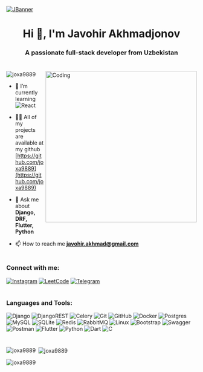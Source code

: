 [![JBanner](https://t3.ftcdn.net/jpg/05/91/97/64/360_F_591976463_KMZyV6obpsrN2bJJJkYW0bzoH2XxLTlA.jpg)](https://github.com/joxa9889)
<h1 align="center">Hi 👋, I'm Javohir Akhmadjonov</h1>
<h3 align="center">A passionate full-stack developer from Uzbekistan</h3>

<h1></h1>

<div>
  <img align="right" alt="Coding" width="400" src="https://i.pinimg.com/564x/95/39/0b/95390bb2eaac3d60bd4eb5f0bcf5c2b9.jpg">

  <p align="left"> <img src="https://komarev.com/ghpvc/?username=joxa9889&label=Profile%20views&color=0e75b6&style=flat" alt="joxa9889" /> </p>
  
  - 🌱 I’m currently learning ![React](https://img.shields.io/badge/React-61DAFB?logo=react&logoColor=white&style=for-the-badge)
  
  - 👨‍💻 All of my projects are available at my github [https://github.com/joxa9889](https://github.com/joxa9889)
  
  - 💬 Ask me about **Django, DRF, Flutter, Python**
  
  - 📫 How to reach me **javohir.akhmad@gmail.com**
</div>

<h1></h1>

<h3 align="left">Connect with me:</h3>

<a href="https://instagram.com/jovohir.jr" target="blank">![Instagram](https://img.shields.io/badge/Instagram-%23E4405F.svg?style=for-the-badge&logo=Instagram&logoColor=white)</a> <a href="https://www.leetcode.com/joxa2008" target="blank">![LeetCode](https://img.shields.io/badge/LeetCode-000000?style=for-the-badge&logo=LeetCode&logoColor=#d16c06)</a>
<a href="https://t.me/joxa1010">![Telegram](https://img.shields.io/badge/Telegram-2CA5E0?style=for-the-badge&logo=telegram&logoColor=white)</a>
<h1></h1>

<h3 align="left">Languages and Tools:</h3>


![Django](https://img.shields.io/badge/django-%23092E20.svg?style=for-the-badge&logo=django&logoColor=white)
![DjangoREST](https://img.shields.io/badge/DJANGO-REST-ff1709?style=for-the-badge&logo=django&logoColor=white&color=ff1709&labelColor=gray)
![Celery](https://img.shields.io/badge/celery-%23a9cc54.svg?style=for-the-badge&logo=celery&logoColor=ddf4a4)
![Git](https://img.shields.io/badge/git-%23F05033.svg?style=for-the-badge&logo=git&logoColor=white)
![GitHub](https://img.shields.io/badge/github-%23121011.svg?style=for-the-badge&logo=github&logoColor=white)
![Docker](https://img.shields.io/badge/docker-%230db7ed.svg?style=for-the-badge&logo=docker&logoColor=white)
![Postgres](https://img.shields.io/badge/postgres-%23316192.svg?style=for-the-badge&logo=postgresql&logoColor=white)
![MySQL](https://img.shields.io/badge/mysql-4479A1.svg?style=for-the-badge&logo=mysql&logoColor=white)
![SQLite](https://img.shields.io/badge/sqlite-%2307405e.svg?style=for-the-badge&logo=sqlite&logoColor=white)
![Redis](https://img.shields.io/badge/redis-%23DD0031.svg?style=for-the-badge&logo=redis&logoColor=white)
![RabbitMQ](https://img.shields.io/badge/Rabbitmq-FF6600?style=for-the-badge&logo=rabbitmq&logoColor=white)
![Linux](https://img.shields.io/badge/Linux-FCC624?style=for-the-badge&logo=linux&logoColor=black)
![Bootstrap](https://img.shields.io/badge/bootstrap-%238511FA.svg?style=for-the-badge&logo=bootstrap&logoColor=white)
![Swagger](https://img.shields.io/badge/-Swagger-%23Clojure?style=for-the-badge&logo=swagger&logoColor=white)
![Postman](https://img.shields.io/badge/Postman-FF6C37?style=for-the-badge&logo=postman&logoColor=white)
![Flutter](https://img.shields.io/badge/Flutter-%2302569B.svg?style=for-the-badge&logo=Flutter&logoColor=white)
![Python](https://img.shields.io/badge/python-3670A0?style=for-the-badge&logo=python&logoColor=ffdd54)
![Dart](https://img.shields.io/badge/dart-%230175C2.svg?style=for-the-badge&logo=dart&logoColor=white)
![C](https://img.shields.io/badge/C-A8B9CC?logo=C&logoColor=white)




<h1></h1>

<p><img align="left" src="https://github-readme-stats.vercel.app/api/top-langs?username=joxa9889&show_icons=true&locale=en&layout=compact" alt="joxa9889" /></p>

<p>&nbsp;<img align="center" src="https://github-readme-stats.vercel.app/api?username=joxa9889&show_icons=true&locale=en" alt="joxa9889" /></p>

<p><img align="center" src="https://github-readme-streak-stats.herokuapp.com/?user=joxa9889&" alt="joxa9889" /></p>
